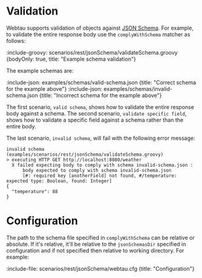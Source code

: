 # Validation

Webtau supports validation of objects against [JSON Schema](https://json-schema.org/).  For example, to validate the
entire response body use the `complyWithSchema` matcher as follows:

:include-groovy: scenarios/rest/jsonSchema/validateSchema.groovy {bodyOnly: true, title: "Example schema validation"}

The example schemas are:

:include-json: examples/schemas/valid-schema.json {title: "Correct schema for the example above"}
:include-json: examples/schemas/invalid-schema.json {title: "Incorrect schema for the example above"}

The first scenario, `valid schema`, shows how to validate the entire response body against a schema.  The second
scenario, `validate specific field`, shows how to validate a specific field against a schema rather than the entire
body.

The last scenario, `invalid schema`, will fail with the following error message:

```
invalid schema (examples/scenarios/rest/jsonSchema/validateSchema.groovy)
> executing HTTP GET http://localhost:8080/weather
  X failed expecting body to comply with schema invalid-schema.json : 
      body expected to comply with schema invalid-schema.json
      [#: required key [anotherField] not found, #/temperature: expected type: Boolean, found: Integer]
{
  "temperature": 88
}
```

# Configuration

The path to the schema file specified in `complyWithSchema` can be relative or absolute.  If it's relative, it'll be
relative to the `jsonSchemasDir` specified in configuration and if not specified then relative to working directory.
For example:

:include-file: scenarios/rest/jsonSchema/webtau.cfg {title: "Configuration"}
